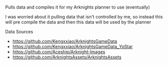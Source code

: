 Pulls data and compiles it for my Arknights planner to use (eventually)

I was worried about it pulling data that isn't controlled by me, so instead this will pre compile the data and then this data will be used by the planner


 Data Sources
 - https://github.com/Kengxxiao/ArknightsGameData
 - https://github.com/Kengxxiao/ArknightsGameData_YoStar
 - https://github.com/Aceship/Arknight-Images
 - https://github.com/ArknightsAssets/ArknightsAssets
